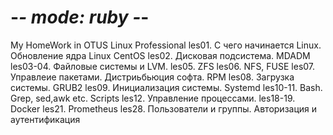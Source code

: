 # -*- mode: ruby -*-
My HomeWork in OTUS Linux Professional
les01. С чего начинается Linux. Обновление ядра Linux CentOS
les02. Дисковая подсистема. MDADM
les03-04. Файловые системы и LVM.
les05. ZFS
les06. NFS, FUSE
les07. Управлеие пакетами. Дистриьбьюция софта. RPM
les08. Загрузка системы. GRUB2
les09. Инициализация системы. Systemd
les10-11. Bash. Grep, sed,awk etc. Scripts
les12.  Управление процессами. 
les18-19. Docker
les21. Prometheus
les28. Пользователи и группы. Авторизация и аутентификация 